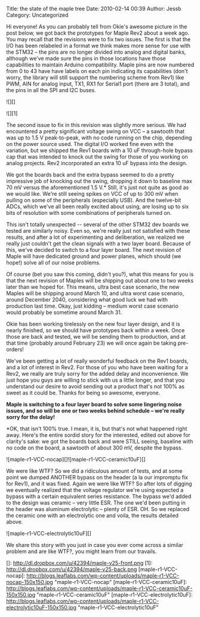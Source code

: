 Title: the state of the maple tree
Date: 2010-02-14 00:39
Author: Jessb
Category: Uncategorized

Hi everyone! As you can probably tell
from Okie's awesome picture in the post below, we got back the
prototypes for Maple Rev2 about a week ago. You may recall that the
revisions were to fix two issues. The first is that the I/O has been
relabeled in a format we think makes more sense for use with the STM32 –
the pins are no longer divided into analog and digital banks,
although we've made sure the pins
in those locations have those capabilities to maintain Arduino
compatibility. Maple pins are now
numbered from 0 to 43 have have labels on each pin indicating its
capabilities (don't worry, the
library will still support the numbering scheme from Rev1)
like PWM, AIN for analog input,
TX1, RX1 for Serial1 port (there are 3 total), and the pins in all the
SPI and I2C buses.

![][]

![][1]

The second issue to fix in this
revision was
slightly more
serious. We had encountered a
pretty significant voltage swing on
VCC
– a sawtooth that was up to 1.5 V peak-to-peak, with no code running on
the chip, depending on the power source used. The digital I/O worked
fine even with the variation, but we shipped the Rev1 boards with a 10
uF through-hole bypass cap that was intended to knock out the swing for
those of you working on analog projects. Rev2 incorporated an extra 10
uF bypass into the design.







We got the boards back and the extra
bypass seemed to do a pretty impressive job of knocking out the swing,
dropping it down to baseline max 70 mV versus the aforementioned 1.5
V.\* Still, it's just not quite as good as we would like.
We're still
seeing spikes
on
VCC of up to 300 mV when pulling
on some of the peripherals (especially USB). And the twelve-bit ADCs,
which we've all been really excited about using, are losing up to six
bits of resolution with some
combinations of peripherals turned
on.







This isn't totally unexpected -- several
of the other STM32 dev boards we tested are similarly noisy. Even so,
we're really just not satisfied
with these results, and after a lot of
experimenting and
deliberation, we realized we
really just couldn't get the clean signals with
a two layer board. Because of
this, we've decided to switch to a four layer board. The next revision
of Maple will have dedicated ground and power planes, which should (we
hope!) solve all of our noise problems.







Of course (bet you saw this coming,
didn't you?), what this means for you is that the next revision of
Maples will be shipping out about one to two weeks later than we hoped
for. This means, ultra best case scenario, the new Maples will be
shipping around March 10, and ultra worst case scenario, around December
2040, considering what good luck we had with production last time. Okay,
just kidding – medium worst case scenario would probably be sometime
around March 31.







Okie has been working tirelessly on the
new four layer design, and it is nearly finished, so we should have
prototypes back within a week. Once those are back and tested, we will
be sending them to production, and at that time (probably around
February 23) we will once again be taking
pre-orders!







We've been getting a lot of really
wonderful feedback on the Rev1 boards, and a lot of interest in Rev2.
For those of you who have been waiting for a Rev2, we really are truly
sorry for the added delay and inconvenience. We just hope you guys are
willing to stick with us a little longer, and that you
understand our desire to avoid
sending out a product that's not 100% as sweet as it could be. Thanks
for being so awesome, everyone.









**Maple is switching to a four layer
board to solve some lingering noise issues, and so will be one or two
weeks behind schedule – we're really sorry for the delay!**









\*OK, that isn't 100% true. I mean, it
is, but that's not what happened right away. Here's the entire sordid
story for the interested, edited out above for clarity's sake: we got
the boards back and were STILL seeing, baseline with no code on the
board, a sawtooth of about 300 mV, despite the bypass. 



![maple-r1-VCC-nocap][]![maple-r1-VCC-ceramic10uF][]



We were like WTF? So we did a ridiculous
amount of tests, and at some point we dumped ANOTHER bypass on the
header (a la our impromptu fix for Rev1), and it was fixed. Again we
were like WTF? So after lots of digging we eventually realized that the
voltage regulator we're using expected a bypass with a certain
equivalent series resistance. The bypass we'd added to the design was
ceramic – very little ESR. The one we'd been putting in the header was
aluminum electrolytic – plenty of ESR. OH. So we replaced the ceramic
one with an electrolytic one and voila, the results detailed above.
 

![maple-r1-VCC-electrolytic10uF][]

We share this story with you just in
case you ever come across a similar problem and are like WTF?, you might
learn from our travails.

  []: http://dl.dropbox.com/u/42394/maple-v25-front.png
  [1]: http://dl.dropbox.com/u/42394/maple-v25-back.png
  [maple-r1-VCC-nocap]: http://blogs.leaflabs.com/wp-content/uploads/maple-r1-VCC-nocap-150x150.jpg "maple-r1-VCC-nocap"
  [maple-r1-VCC-ceramic10uF]: http://blogs.leaflabs.com/wp-content/uploads/maple-r1-VCC-ceramic10uF-150x150.jpg "maple-r1-VCC-ceramic10uF"
  [maple-r1-VCC-electrolytic10uF]: http://blogs.leaflabs.com/wp-content/uploads/maple-r1-VCC-electrolytic10uF-150x150.jpg "maple-r1-VCC-electrolytic10uF"
